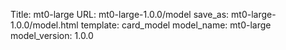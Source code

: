 Title: mt0-large
URL: mt0-large-1.0.0/model
save_as: mt0-large-1.0.0/model.html
template: card_model
model_name: mt0-large
model_version: 1.0.0

